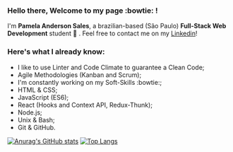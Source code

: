 ### Hello there, Welcome to my page :bowtie: !
I'm **Pamela Anderson Sales**, a brazilian-based (São Paulo) **Full-Stack Web Development** student :raising_hand: . Feel free to contact me on my [Linkedin](https://www.linkedin.com/in/pamela-anderson-sales/)!

### **Here's what I already know:**
- I like to use Linter and Code Climate to guarantee a Clean Code;
- Agile Methodologies (Kanban and Scrum);
- I'm constantly working on my Soft-Skills :bowtie:;
- HTML & CSS;
- JavaScript (ES6);
- React (Hooks and Context API, Redux-Thunk);
- Node.js;
- Unix & Bash;
- Git & GitHub.



[![Anurag's GitHub stats](https://github-readme-stats.vercel.app/api?username=pamsalesr&count_private=true&show_icons=true&theme=radical&include_all_commits=true)](https://github.com/pamsalesr/github-readme-stats)
[![Top Langs](https://github-readme-stats.vercel.app/api/top-langs/?username=pamsalesr&theme=radical)](https://github.com/pamsalesr/github-readme-stats)

<!--
**pamsalesr/pamsalesr** is a ✨ _special_ ✨ repository because its `README.md` (this file) appears on your GitHub profile.

Here are some ideas to get you started:

- 🔭 I’m currently working on ...
- 🌱 I’m currently learning ...
- 👯 I’m looking to collaborate on ...
- 🤔 I’m looking for help with ...
- 💬 Ask me about ...
- 📫 How to reach me: ...
- 😄 Pronouns: ...
- ⚡ Fun fact: ...
-->
